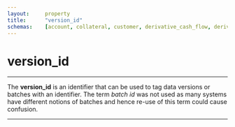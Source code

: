 ```yaml
---
layout:		property
title:		"version_id"
schemas:	[account, collateral, customer, derivative_cash_flow, derivative, loan_transaction, loan, security]
---
```


# version_id

---

The **version_id** is an identifier that can be used to tag data versions or batches with an identifier. The term *batch id* was not used as many systems have different notions of batches and hence re-use of this term could cause confusion.

---
